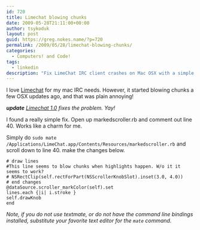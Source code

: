```yaml
---
id: 720
title: Limechat blowing chunks
date: 2009-05-28T21:11:00+00:00
author: tsykoduk
layout: post
guid: https://greg.nokes.name/?p=720
permalink: /2009/05/28/limechat-blowing-chunks/
categories:
  - Computers! and Code!
tags:
  - linkedin
description: "Fix LimeChat IRC client crashes on Mac OSX with a simple one-line code edit. Learn how to comment out the problematic line in markedscroller.rb to stop crashes."
---
```

I love <a href="http://limechat.net/mac/">Limechat</a> for my mac IRC needs. However, it started blowing chunks a few OSX updates ago, and that was plain annoying!

<em><strong>update</strong> <a href="http://limechat.net/mac/">Limechat 1.0</a> fixes the problem. Yay!</em>

<!--more-->

I found a really simple fix. Open up markedscroller.rb and comment out line 40. Works like a charm for me.

Simply do <code>sudo mate /Applications/LimeChat.app/Contents/Resources/markedscroller.rb</code> and scroll down to line 40. make the changes below.


```
# draw lines
#This line seems to blow chunks when highlights happen. W/o it it seems to work?
# NSRectClip(self.rectForPart(NSScrollerKnobSlot).inset(3.0, 4.0)) 
# end changes
@dataSource.scroller_markColor(self).set
lines.each {|i| i.stroke }
self.drawKnob
end
```

<em>Note, if you do not use textmate, or do not have the command line bindings installed, substitute your favorite text editor for the <code>mate</code> command.</em>